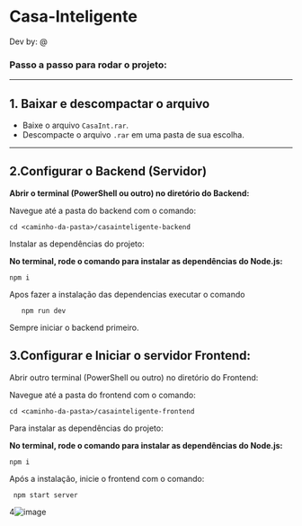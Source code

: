 # Casa-Inteligente

Dev by: @

### Passo a passo para rodar o projeto:

---

## 1. Baixar e descompactar o arquivo

- Baixe o arquivo `CasaInt.rar`.
- Descompacte o arquivo `.rar` em uma pasta de sua escolha.

---

## 2.Configurar o Backend (Servidor)

**Abrir o terminal (PowerShell ou outro) no diretório do Backend:**

   Navegue até a pasta do backend com o comando:

   ```
   cd <caminho-da-pasta>/casainteligente-backend
   ```
Instalar as dependências do projeto:

**No terminal, rode o comando para instalar as dependências do Node.js:**
   ```
   npm i
   ```
Apos fazer a instalação das dependencias executar o comando
 ```
    npm run dev
 ```

Sempre iniciar o backend primeiro.

## 3.Configurar e Iniciar o servidor Frontend:

Abrir outro terminal (PowerShell ou outro) no diretório do Frontend:

   Navegue até a pasta do frontend com o comando:

   ```
   cd <caminho-da-pasta>/casainteligente-frontend
   ```
Para instalar as dependências do projeto:

**No terminal, rode o comando para instalar as dependências do Node.js:**
   ```
   npm i
   ```

Após a instalação, inicie o frontend com o comando:
  ```
   npm start server
  ```
4![image](https://github.com/user-attachments/assets/368aeeb3-ec2b-43eb-9d4d-1f9aeda0c8af)

